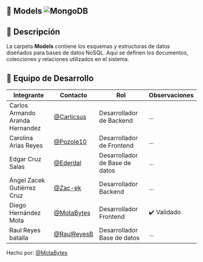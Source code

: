 ## 📁 Models ![MongoDB](https://img.shields.io/badge/MongoDB-%234ea94b.svg?style=for-the-badge&logo=mongodb&logoColor=white)
## 📌 Descripción  
La carpeta **Models** contiene los esquemas y estructuras de datos diseñados para bases de datos NoSQL. Aquí se definen los documentos, colecciones y relaciones utilizados en el sistema.

## 👥 Equipo de Desarrollo
|Integrante|Contacto|Rol|Observaciones|
|------------|--------|---|---|
|Carlos Armando Aranda Hernandez|[@Carlicsus](https://github.com/Carlicsus)|Desarrollador de Backend|...|
|Carolina Arias Reyes|[@Pozole10](https://github.com/Pozole10)|Desarrollador de Frontend|...|
|Edgar Cruz Salas|[@Ederdal](https://github.com/Ederdal)|Desarrollador de Base de datos|...|
|Ángel Zacek Gutiérrez Cruz|[@Zac-ek](https://github.com/Zac-ek)|Desarrollador Backend|...|
|Diego Hernández Mota|[@MotaBytes](https://github.com/MotaBytes)|Desarrollador Frontend|✔️ Validado|
|Raul Reyes batalla|[@RaulReyesB](https://github.com/RaulReyesB)|Desarrollador Base de datos|...|

Hecho por: [@MotaBytes](https://github.com/MotaBytes)
